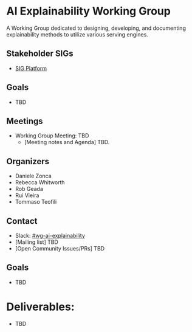# AI Explainability Working Group

A Working Group dedicated to designing, developing, and documenting explainability methods to utilize various serving engines.

## Stakeholder SIGs

- [SIG Platform](/sig-platform)

## Goals

- TBD

## Meetings

- Working Group Meeting: TBD
  - [Meeting notes and Agenda] TBD.

## Organizers

- Daniele Zonca
- Rebecca Whitworth
- Rob Geada
- Rui Vieira
- Tommaso Teofili

## Contact

- Slack: [#wg-ai-explainability](https://odh-io.slack.com/archives/C03UFCVFFEY)
- [Mailing list] TBD
- [Open Community Issues/PRs] TBD

## Goals

- TBD

# Deliverables:

- TBD
